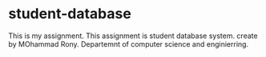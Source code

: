 # student-database
This is my assignment. This assignment is student database system.
create by MOhammad Rony.
Departemnt of computer science and enginierring.
